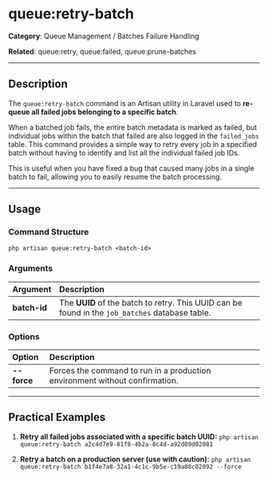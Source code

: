 # queue:retry-batch

**Category**: Queue Management / Batches Failure Handling

**Related**: queue:retry, queue:failed, queue:prune-batches

---

## Description

The `queue:retry-batch` command is an Artisan utility in Laravel used to **re-queue all failed jobs belonging to a specific batch**.

When a batched job fails, the entire batch metadata is marked as failed, but individual jobs within the batch that failed are also logged in the `failed_jobs` table. This command provides a simple way to retry every job in a specified batch without having to identify and list all the individual failed job IDs.

This is useful when you have fixed a bug that caused many jobs in a single batch to fail, allowing you to easily resume the batch processing.

---

## Usage

### Command Structure

`php artisan queue:retry-batch <batch-id>`

### Arguments

| Argument | Description |
| :--- | :--- |
| **batch-id** | The **UUID** of the batch to retry. This UUID can be found in the `job_batches` database table. |

### Options

| Option | Description |
| :--- | :--- |
| **--force** | Forces the command to run in a production environment without confirmation. |

---

## Practical Examples

1.  **Retry all failed jobs associated with a specific batch UUID:**
    `php artisan queue:retry-batch a2c4d7e9-81f8-4b2a-8c4d-a92d09d02081`

2.  **Retry a batch on a production server (use with caution):**
    `php artisan queue:retry-batch b1f4e7a8-32a1-4c1c-9b5e-c19a08c02092 --force`
